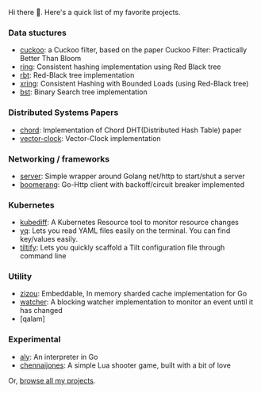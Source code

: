 <!--
**arriqaaq/arriqaaq** is a ✨ _special_ ✨ repository because its `README.md` (this file) appears on your GitHub profile.

Here are some ideas to get you started:

- 🔭 I’m currently working on ...
- 🌱 I’m currently learning ...
- 👯 I’m looking to collaborate on ...
- 🤔 I’m looking for help with ...
- 💬 Ask me about ...
- 📫 How to reach me: ...
- 😄 Pronouns: ...
- ⚡ Fun fact: ...
-->

Hi there 👋. Here's a quick list of my favorite projects.

### Data stuctures

- [cuckoo](https://github.com/arriqaaq/cuckoo): a Cuckoo filter, based on the paper Cuckoo Filter: Practically Better Than Bloom
- [ring](https://github.com/arriqaaq/ring): Consistent hashing implementation using Red Black tree
- [rbt](https://github.com/arriqaaq/rbt): Red-Black tree implementation
- [xring](https://github.com/arriqaaq/xring): Consistent Hashing with Bounded Loads (using Red-Black tree)
- [bst](https://github.com/arriqaaq/bst): Binary Search tree implementation

### Distributed Systems Papers

- [chord](https://github.com/arriqaaq/chord): Implementation of Chord DHT(Distributed Hash Table) paper
- [vector-clock](https://github.com/arriqaaq/vector-clocks): Vector-Clock implementation

### Networking / frameworks

- [server](https://github.com/arriqaaq/server): Simple wrapper around Golang net/http to start/shut a server
- [boomerang](https://github.com/arriqaaq/boomerang): Go-Http client with backoff/circuit breaker implemented

### Kubernetes

- [kubediff](https://github.com/arriqaaq/kubediff): A Kubernetes Resource tool to monitor resource changes
- [yq](https://github.com/arriqaaq/yq): Lets you read YAML files easily on the terminal. You can find key/values easily.
- [tiltify](https://github.com/arriqaaq/tiltify): Lets you quickly scaffold a Tilt configuration file through command line

### Utility

- [zizou](https://github.com/arriqaaq/zizou): Embeddable, In memory sharded cache implementation for Go
- [watcher](https://github.com/arriqaaq/watcher): A blocking watcher implementation to monitor an event until it has changed
- [qalam]


### Experimental

- [aly](https://github.com/arriqaaq/aly): An interpreter in Go
- [chennaijones](https://github.com/arriqaaq/chennaijones): A simple Lua shooter game, built with a bit of love

Or, [browse all my projects](https://github.com/arriqaaq?tab=repositories&sort=stargazers).
